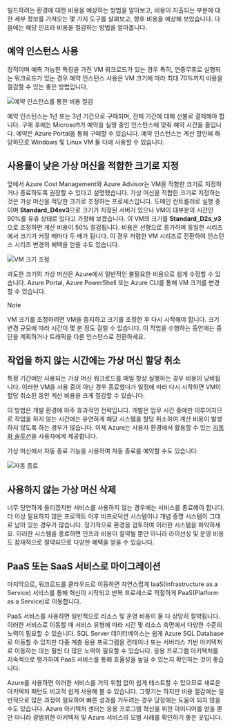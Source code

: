 빌드하려는 환경에 대한 비용을 예상하는 방법을 알아보고, 비용이 지출되는 부분에 대한 세부 정보를 가져오는 몇 가지 도구를 살펴보고, 향후 비용을 예상해 보았습니다. 다음에는 해당 인프라 비용을 절감하는 방법을 알아봅니다.

## <a name="use-reserved-instances"></a>예약 인스턴스 사용

정적이며 예측 가능한 특징을 가진 VM 워크로드가 있는 경우 특히, 연중무휴로 실행되는 워크로드가 있는 경우 예약 인스턴스 사용은 VM 크기에 따라 최대 70%까지 비용을 절감할 수 있는 좋은 방법입니다.

![예약 인스턴스를 통한 비용 절감](../images/savings-coins.png)

예약 인스턴스는 1년 또는 3년 기간으로 구매되며, 전체 기간에 대해 선불로 결제해야 합니다. 구매 후에는 Microsoft가 예약을 실행 중인 인스턴스에 맞춰 예약 시간을 줄입니다. 예약은 Azure Portal을 통해 구매할 수 있습니다. 예약 인스턴스는 계산 할인에 해당하므로 Windows 및 Linux VM 둘 다에 사용할 수 있습니다.

## <a name="right-size-underutilized-virtual-machines"></a>사용률이 낮은 가상 머신을 적합한 크기로 지정

앞에서 Azure Cost Management와 Azure Advisor는 VM을 적합한 크기로 지정하거나 종료하도록 권장할 수 있다고 설명했습니다. 가상 머신을 적합한 크기로 지정하는 것은 가상 머신을 적당한 크기로 조정하는 프로세스입니다. 도메인 컨트롤러로 실행 중이며 **Standard_D4sv3**으로 크기가 지정된 서버가 있으나 VM이 대부분의 시간인 90%를 유휴 상태로 있다고 가정해 보겠습니다. 이 VM의 크기를 **Standard_D2s_v3**으로 조정하면 계산 비용이 50% 절감됩니다. 비용은 선형으로 증가하며 동일한 시리즈에서 크기가 커질 때마다 두 배가 됩니다. 이 경우 저렴한 VM 시리즈로 전환하여 인스턴스 시리즈 변경의 헤택을 얻을 수도 있습니다.

![VM 크기 조정](../images/vm-resize.png)

과도한 크기의 가상 머신은 Azure에서 일반적인 불필요한 비용으로 쉽게 수정할 수 있습니다. Azure Portal, Azure PowerShell 또는 Azure CLI를 통해 VM 크기를 변경할 수 있습니다.

> [!NOTE]
> VM 크기를 조정하려면 VM을 중지하고 크기를 조정한 후 다시 시작해야 합니다. 크기 변경 규모에 따라 시간이 몇 분 정도 걸릴 수 있습니다. 이 작업을 수행하는 동안에는 중단을 계획하거나 트래픽을 다른 인스턴스로 전환하세요.

## <a name="deallocate-virtual-machines-in-off-hours"></a>작업을 하지 않는 시간에는 가상 머신 할당 취소

특정 기간에만 사용되는 가상 머신 워크로드를 매일 항상 실행하는 경우 비용이 낭비됩니다. 이러한 VM을 사용 중이 아닌 경우 종료했다가 일정에 따라 다시 시작하면 VM이 할당 취소된 동안 계산 비용을 크게 절감할 수 있습니다.

이 방법은 개발 환경에 아주 효과적인 전략입니다. 개발은 업무 시간 중에만 이루어지므로 작업을 하지 않는 시간에는 유연하게 해당 시스템을 할당 취소하여 계산 비용이 발생하지 않도록 하는 경우가 많습니다. 이제 Azure는 사용자 환경에서 활용할 수 있는 [자동화 솔루션](https://docs.microsoft.com/azure/automation/automation-solution-vm-management)을 사용자에게 제공합니다.

가상 머신에서 자동 종료 기능을 사용하여 자동 종료를 예약할 수도 있습니다.

![자동 종료](../images/vm-auto-shutdown.png)

## <a name="delete-unused-virtual-machines"></a>사용하지 않는 가상 머신 삭제 

 너무 당연하게 들리겠지만 서비스를 사용하지 않는 경우에는 서비스를 종료해야 합니다. 더 이상 필요하지 않은 프로젝트 이후 비프로덕션 시스템이나 개념 증명 시스템이 그대로 남아 있는 경우가 많습니다. 정기적으로 환경을 검토하여 이러한 시스템을 파악하세요. 이러한 시스템을 종료하면 인프라 비용이 절약될 뿐만 아니라 라이선싱 및 운영 비용도 잠재적으로 절약되므로 다양한 혜택을 얻을 수 있습니다.

## <a name="migrate-to-paas-or-saas-services"></a>PaaS 또는 SaaS 서비스로 마이그레이션 

마지막으로, 워크로드를 클라우드로 이동하면 자연스럽게 IaaS(Infrastructure as a Service) 서비스를 통해 혁신이 시작되고 반복 프로세스로 적절하게 PaaS(Platform as a Service)로 이동합니다.

PaaS 서비스를 사용하면 일반적으로 리소스 및 운영 비용이 둘 다 상당히 절약됩니다. 이러한 서비스로 이동할 때 서비스 유형에 따라 시간 및 리소스 측면에서 다양한 수준의 노력이 필요할 수 있습니다. SQL Server 데이터베이스는 쉽게 Azure SQL Database로 이동할 수 있지만 다중 계층 응용 프로그램을 컨테이너 또는 서버리스 기반 아키텍처로 이동하는 데는 훨씬 더 많은 노력이 필요할 수 있습니다. 응용 프로그램 아키텍처를 지속적으로 평가하여 PaaS 서비스를 통해 효율성을 높일 수 있는지 확인하는 것이 좋습니다.  

Azure를 사용하면 이러한 서비스를 거의 위험 없이 쉽게 테스트할 수 있으므로 새로운 아키텍처 패턴도 비교적 쉽게 사용해 볼 수 있습니다. 그렇기는 하지만 비용 절감에는 일반적으로 많은 과정이 필요하며 빠른 성과를 거두려는 경우 당장에는 도움이 되지 않을 수도 있습니다. Azure 아키텍처 센터는 응용 프로그램 혁신을 위한 아이디어를 얻을 뿐만 아니라 광범위한 아키텍처 및 Azure 서비스의 모범 사례를 확인하기 좋은 곳입니다. 